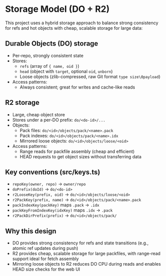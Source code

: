 # Storage Model (DO + R2)

This project uses a hybrid storage approach to balance strong consistency for refs and hot objects with cheap, scalable storage for large data:

## Durable Objects (DO) storage

- Per-repo, strongly consistent state
- Stores:
  - `refs` (array of `{ name, oid }`)
  - `head` (object with `target`, optional `oid`, `unborn`)
  - Loose objects (zlib-compressed, raw Git format `type size\0payload`)
- Access patterns:
  - Always consistent; great for writes and cache-like reads

## R2 storage

- Large, cheap object store
- Stores under a per-DO prefix: `do/<do-id>/...`
- Objects:
  - Pack files: `do/<id>/objects/pack/<name>.pack`
  - Pack indexes: `do/<id>/objects/pack/<name>.idx`
  - Mirrored loose objects: `do/<id>/objects/loose/<oid>`
- Access patterns:
  - Range reads for packfile assembly (cheap and efficient)
  - HEAD requests to get object sizes without transferring data

## Key conventions (src/keys.ts)

- `repoKey(owner, repo)` → `owner/repo`
- `doPrefix(doId)` → `do/<do-id>`
- `r2LooseKey(prefix, oid)` → `do/<id>/objects/loose/<oid>`
- `r2PackKey(prefix, name)` → `do/<id>/objects/pack/<name>.pack`
- `packIndexKey(packKey)` maps `.pack` → `.idx`
- `packKeyFromIndexKey(idxKey)` maps `.idx` → `.pack`
- `r2PackDirPrefix(prefix)` → `do/<id>/objects/pack/`

## Why this design

- DO provides strong consistency for refs and state transitions (e.g., atomic ref updates during push)
- R2 provides cheap, scalable storage for large packfiles, with range-read support ideal for fetch assembly
- Mirroring loose objects to R2 reduces DO CPU during reads and enables HEAD size checks for the web UI
